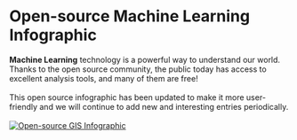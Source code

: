 # Open-source Machine Learning Infographic
<div><b>Machine Learning</b> technology is a powerful way to understand our world. Thanks to the open source community, the public today has access to excellent analysis tools, and many of them are free!</div><br>
<div>This open source infographic has been updated to make it more user-friendly and we will continue to add new and interesting entries periodically.</div><br>
<a href="https://makepath.github.io/open-source-machine-learning-infographic/"><img src="https://github.com/makepath/open-source-machine-learning-infographic/blob/master/docs/screenshot.jpeg" alt="Open-source GIS Infographic"></a>

